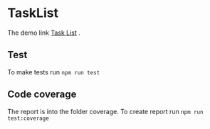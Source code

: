 # TaskList

The demo link [Task List](https://github.com/angular/angular-cli) .

## Test
To make tests run `npm run test`

## Code coverage
The report is into the folder coverage. To create report run `npm run test:coverage`
